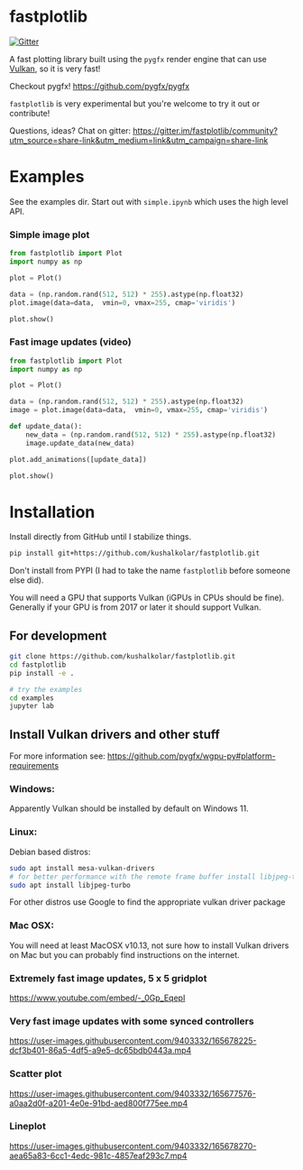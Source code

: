 # fastplotlib
[![Gitter](https://badges.gitter.im/fastplotlib/community.svg)](https://gitter.im/fastplotlib/community?utm_source=badge&utm_medium=badge&utm_campaign=pr-badge)

A fast plotting library built using the `pygfx` render engine that can use [Vulkan](https://en.wikipedia.org/wiki/Vulkan), so it is very fast!

Checkout pygfx!
https://github.com/pygfx/pygfx

`fastplotlib` is very experimental but you're welcome to try it out or contribute!

Questions, ideas? Chat on gitter: https://gitter.im/fastplotlib/community?utm_source=share-link&utm_medium=link&utm_campaign=share-link 

# Examples

See the examples dir. Start out with `simple.ipynb` which uses the high level API.

### Simple image plot
```python
from fastplotlib import Plot
import numpy as np

plot = Plot()

data = (np.random.rand(512, 512) * 255).astype(np.float32)
plot.image(data=data,  vmin=0, vmax=255, cmap='viridis')

plot.show()
```

### Fast image updates (video)
```python
from fastplotlib import Plot
import numpy as np

plot = Plot()

data = (np.random.rand(512, 512) * 255).astype(np.float32)
image = plot.image(data=data,  vmin=0, vmax=255, cmap='viridis')

def update_data():
    new_data = (np.random.rand(512, 512) * 255).astype(np.float32)
    image.update_data(new_data)

plot.add_animations([update_data])

plot.show()
```


# Installation

Install directly from GitHub until I stabilize things.

```bash
pip install git+https://github.com/kushalkolar/fastplotlib.git
```

Don't install from PYPI (I had to take the name `fastplotlib` before someone else did).

You will need a GPU that supports Vulkan (iGPUs in CPUs should be fine). 
Generally if your GPU is from 2017 or later it should support Vulkan.

## For development

```bash
git clone https://github.com/kushalkolar/fastplotlib.git
cd fastplotlib
pip install -e .

# try the examples
cd examples
jupyter lab
```

## Install Vulkan drivers and other stuff

For more information see: https://github.com/pygfx/wgpu-py#platform-requirements

### Windows:
Apparently Vulkan should be installed by default on Windows 11.

### Linux:
Debian based distros:

```bash
sudo apt install mesa-vulkan-drivers
# for better performance with the remote frame buffer install libjpeg-turbo
sudo apt install libjpeg-turbo
```

For other distros use Google to find the appropriate vulkan driver package

### Mac OSX:
You will need at least MacOSX v10.13, not sure how to install Vulkan drivers on Mac but you can probably find instructions on the internet.

### Extremely fast image updates, 5 x 5 gridplot

https://www.youtube.com/embed/-_0Gp_EqepI

### Very fast image updates with some synced controllers

https://user-images.githubusercontent.com/9403332/165678225-dcf3b401-86a5-4df5-a9e5-dc65bdb0443a.mp4

### Scatter plot

https://user-images.githubusercontent.com/9403332/165677576-a0aa2d0f-a201-4e0e-91bd-aed800f775ee.mp4

### Lineplot

https://user-images.githubusercontent.com/9403332/165678270-aea65a83-6cc1-4edc-981c-4857eaf293c7.mp4

